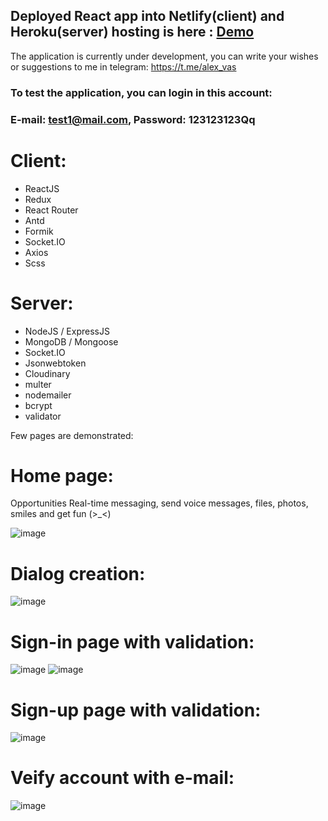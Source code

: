 ## Deployed React app into Netlify(client) and Heroku(server) hosting is here : [Demo](https://react-vmessenger-app.netlify.app/#/)

The application is currently under development, you can write your wishes or suggestions to me in telegram: https://t.me/alex_vas

### To test the application, you can login in this account:
### E-mail: test1@mail.com, Password: 123123123Qq

# Client:
- ReactJS
- Redux
- React Router
- Antd
- Formik
- Socket.IO
- Axios
- Scss

# Server:
- NodeJS / ExpressJS
- MongoDB / Mongoose
- Socket.IO
- Jsonwebtoken
- Cloudinary
- multer
- nodemailer
- bcrypt
- validator

Few pages are demonstrated:

# Home page:
Opportunities Real-time messaging, send voice messages, files, photos, smiles and get fun (>_<)

![image](https://user-images.githubusercontent.com/55553709/117061089-74846f00-ad2a-11eb-8a56-007e611a8eb5.png)


# Dialog creation:
![image](https://user-images.githubusercontent.com/55553709/117060523-ad701400-ad29-11eb-95c3-e7ff9c963e57.png)


# Sign-in page with validation: 

![image](https://user-images.githubusercontent.com/55553709/117057930-b4e1ee00-ad26-11eb-8090-79ddee82b56e.png)
![image](https://user-images.githubusercontent.com/55553709/117058128-ece93100-ad26-11eb-9688-324250843d5b.png)


# Sign-up page with validation: 

![image](https://user-images.githubusercontent.com/55553709/117058193-025e5b00-ad27-11eb-943d-9da7d57a6a24.png)


# Veify account with e-mail: 

![image](https://user-images.githubusercontent.com/55553709/117058423-44879c80-ad27-11eb-8f4a-56ef71cc6b7f.png)

